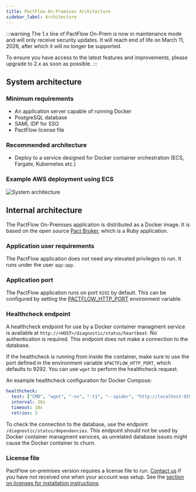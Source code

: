 ```yaml
---
title: PactFlow On-Premises Architecture
sidebar_label: Architecture
---
```


:::warning
The 1.x line of PactFlow On-Prem is now in maintenance mode and will only receive security updates. It will reach end of life on March 11, 2026, after which it will no longer be supported.

To ensure you have access to the latest features and improvements, please upgrade to 2.x as soon as possible.
:::

## System architecture

### Minimum requirements

* An application server capable of running Docker
* PostgreSQL database
* SAML IDP for SSO
* PactFlow license file

### Recommended architecture

* Deploy to a service designed for Docker container orchestration (ECS, Fargate, Kubernetes etc.)

### Example AWS deployment using ECS

![System architecture](/img/saas-architecture-aws.png)

## Internal architecture

The PactFlow On-Premises application is distributed as a Docker image. It is based on the open source [Pact Broker](https://github.com/pact-foundation/pact_broker), which is a Ruby application.

### Application user requirements

The PactFlow application does not need any elevated privileges to run. It runs under the user `app:app`.

### Application port

The PactFlow application runs on port `9292` by default. This can be configured by setting the [PACTFLOW_HTTP_PORT](/docs/on-premises/environment-variables#pactflow_http_port) environment variable.

### Healthcheck endpoint

A healthcheck endpoint for use by a Docker container managment service is available at `http://<HOST>/diagnostic/status/heartbeat`. No authentication is required. This endpoint does not make a connection to the database.

If the healthcheck is running from inside the container, make sure to use the port defined in the environment variable `$PACTFLOW_HTTP_PORT`, which defaults to 9292. You can use `wget` to perform the healthcheck request.

An example healthcheck configuration for Docker Compose:

```yaml
healthcheck:
  test: ["CMD", "wget", "-nv", "-t1", "--spider", "http://localhost:9292/diagnostic/status/heartbeat"]
  interval: 30s
  timeout: 10s
  retries: 3
```

To check the connection to the database, use the endpoint `/diagnostic/status/dependencies`. This endpoint should not be used by Docker container managment services, as unrelated database issues might cause the Docker container to churn.

### License file

PactFlow on-premises version requires a license file to run. [Contact us](https://support.smartbear.com/pactflow/message/) if you have not
received one when your account was setup. See the [section on licenses for installation instructions](/docs/on-premises/license).
